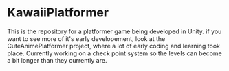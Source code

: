# KawaiiPlatformer

This is the repository for a platformer game being developed in Unity. 
if you want to see more of it's early developement, look at the CuteAnimePlatformer project, where a lot of early coding and learning took place.
Currently working on a check point system so the levels can become a bit longer than they currently are.
